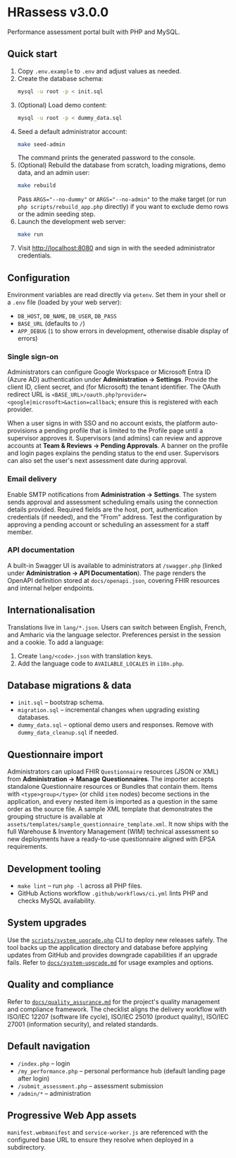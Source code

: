 # HRassess v3.0.0

Performance assessment portal built with PHP and MySQL.

## Quick start

1. Copy `.env.example` to `.env` and adjust values as needed.
2. Create the database schema:
   ```sh
   mysql -u root -p < init.sql
   ```
3. (Optional) Load demo content:
   ```sh
   mysql -u root -p < dummy_data.sql
   ```
4. Seed a default administrator account:
   ```sh
   make seed-admin
   ```
   The command prints the generated password to the console.
5. (Optional) Rebuild the database from scratch, loading migrations, demo data, and an admin user:
   ```sh
   make rebuild
   ```
   Pass `ARGS="--no-dummy"` or `ARGS="--no-admin"` to the make target (or run `php scripts/rebuild_app.php` directly) if you want to exclude demo rows or the admin seeding step.
6. Launch the development web server:
   ```sh
   make run
   ```
7. Visit [http://localhost:8080](http://localhost:8080) and sign in with the seeded administrator credentials.

## Configuration

Environment variables are read directly via `getenv`. Set them in your shell or a `.env` file (loaded by your web server):

- `DB_HOST`, `DB_NAME`, `DB_USER`, `DB_PASS`
- `BASE_URL` (defaults to `/`)
- `APP_DEBUG` (`1` to show errors in development, otherwise disable display of errors)

### Single sign-on

Administrators can configure Google Workspace or Microsoft Entra ID (Azure AD) authentication under **Administration → Settings**.
Provide the client ID, client secret, and (for Microsoft) the tenant identifier. The OAuth redirect URL is
`<BASE_URL>/oauth.php?provider=<google|microsoft>&action=callback`; ensure this is registered with each provider.

When a user signs in with SSO and no account exists, the platform auto-provisions a pending profile that is limited to the
Profile page until a supervisor approves it. Supervisors (and admins) can review and approve accounts at
**Team & Reviews → Pending Approvals**. A banner on the profile and login pages explains the pending status to the end user.
Supervisors can also set the user's next assessment date during approval.

### Email delivery

Enable SMTP notifications from **Administration → Settings**. The system sends approval and assessment scheduling emails using the
connection details provided. Required fields are the host, port, authentication credentials (if needed), and the "From" address.
Test the configuration by approving a pending account or scheduling an assessment for a staff member.

### API documentation

A built-in Swagger UI is available to administrators at `/swagger.php` (linked under **Administration → API Documentation**).
The page renders the OpenAPI definition stored at `docs/openapi.json`, covering FHIR resources and internal helper endpoints.

## Internationalisation

Translations live in `lang/*.json`. Users can switch between English, French, and Amharic via the language selector. Preferences
persist in the session and a cookie. To add a language:

1. Create `lang/<code>.json` with translation keys.
2. Add the language code to `AVAILABLE_LOCALES` in `i18n.php`.

## Database migrations & data

- `init.sql` – bootstrap schema.
- `migration.sql` – incremental changes when upgrading existing databases.
- `dummy_data.sql` – optional demo users and responses. Remove with `dummy_data_cleanup.sql` if needed.

## Questionnaire import

Administrators can upload FHIR `Questionnaire` resources (JSON or XML) from
**Administration → Manage Questionnaires**. The importer accepts standalone
Questionnaire resources or Bundles that contain them. Items with
`<type>group</type>` (or child `item` nodes) become sections in the application,
and every nested item is imported as a question in the same order as the source
file. A sample XML template that demonstrates the grouping structure is
available at `assets/templates/sample_questionnaire_template.xml`.
It now ships with the full Warehouse &amp; Inventory Management (WIM)
technical assessment so new deployments have a ready-to-use
questionnaire aligned with EPSA requirements.

## Development tooling

- `make lint` – run `php -l` across all PHP files.
- GitHub Actions workflow `.github/workflows/ci.yml` lints PHP and checks MySQL availability.

## System upgrades

Use the [`scripts/system_upgrade.php`](scripts/system_upgrade.php) CLI to deploy
new releases safely. The tool backs up the application directory and database
before applying updates from GitHub and provides downgrade capabilities if an
upgrade fails. Refer to [`docs/system-upgrade.md`](docs/system-upgrade.md) for
usage examples and options.

## Quality and compliance

Refer to [`docs/quality_assurance.md`](docs/quality_assurance.md) for the
project's quality management and compliance framework. The checklist aligns the
delivery workflow with ISO/IEC 12207 (software life cycle), ISO/IEC 25010
(product quality), ISO/IEC 27001 (information security), and related standards.

## Default navigation

- `/index.php` – login
- `/my_performance.php` – personal performance hub (default landing page after login)
- `/submit_assessment.php` – assessment submission
- `/admin/*` – administration

## Progressive Web App assets

`manifest.webmanifest` and `service-worker.js` are referenced with the configured base URL to ensure they resolve when deployed
in a subdirectory.

